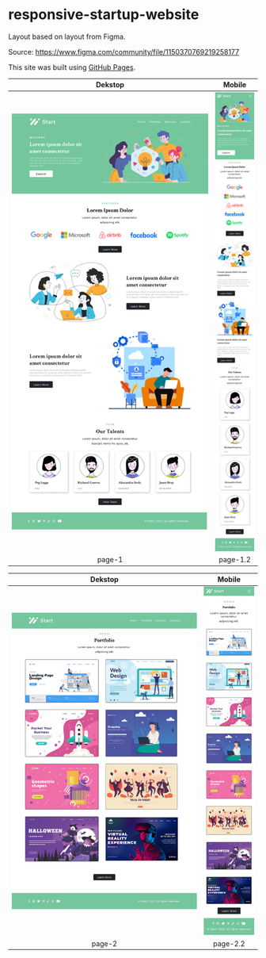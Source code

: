 # responsive-startup-website

Layout based on layout from Figma.<br>

Source: https://www.figma.com/community/file/1150370769219258177<br>

This site was built using [GitHub Pages](https://b13d.github.io/responsive-startup-website/).

Dekstop |  Mobile
:-------------------------:|:-------------------------:
![alt text](Images/page-1.png) |  ![alt text](Images/page-1.2.png)
page-1 | page-1.2

Dekstop |  Mobile
:-------------------------:|:-------------------------:
![alt text](Images/page-2.png) |  ![alt text](Images/page-2.2.png)
page-2 | page-2.2


